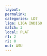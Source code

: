 ```yaml
---
layout: 
permalink: 
categories: LD7
liga: LIGA INDIGO
match: 3
local: PLAT
r1: 2
r2: 0
out: ASU
---
```

